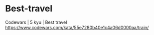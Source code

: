 # Best-travel
Codewars | 5 kyu | Best travel
https://www.codewars.com/kata/55e7280b40e1c4a06d0000aa/train/
